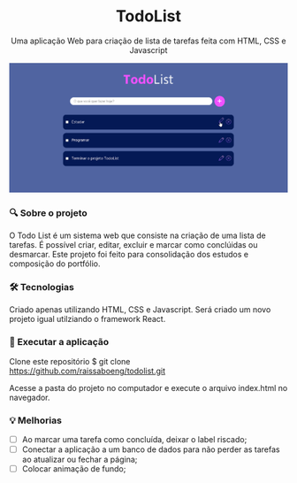<h1 align="center">TodoList</h1> 
<p align="center">Uma aplicação Web para criação de lista de tarefas feita com HTML, CSS e Javascript</p>

<img src="public/images/TodoList.gif">


### :mag: Sobre o projeto 
O Todo List é um sistema web que consiste na criação de uma lista de tarefas. É possível criar, editar, excluir e marcar como conclúidas ou desmarcar. Este projeto foi feito para consolidação dos estudos e composição do portfólio.

### 🛠 Tecnologias

Criado apenas utilizando HTML, CSS e Javascript. Será criado um novo projeto igual utilziando o framework React.

### :key: Executar a aplicação

Clone este repositório
$ git clone https://github.com/raissaboeng/todolist.git

Acesse a pasta do projeto no computador e execute o arquivo index.html no navegador.

### :bulb: Melhorias
- [ ] Ao marcar uma tarefa como concluída, deixar o label riscado;
- [ ] Conectar a aplicação a um banco de dados para não perder as tarefas ao atualizar ou fechar a página;
- [ ] Colocar animação de fundo;
